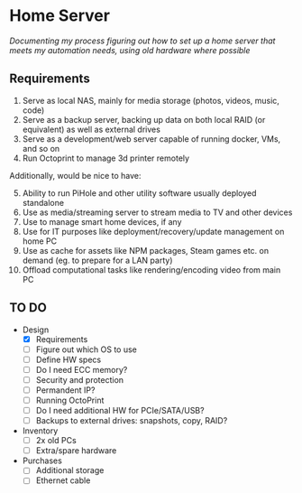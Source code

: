# Home Server

_Documenting my process figuring out how to set up a home server that meets my automation needs, using old hardware where possible_

## Requirements

1. Serve as local NAS, mainly for media storage (photos, videos, music, code)
2. Serve as a backup server, backing up data on both local RAID (or equivalent) as well as external drives
3. Serve as a development/web server capable of running docker, VMs, and so on
4. Run Octoprint to manage 3d printer remotely

Additionally, would be nice to have:

5. Ability to run PiHole and other utility software usually deployed standalone
6. Use as media/streaming server to stream media to TV and other devices
7. Use to manage smart home devices, if any
8. Use for IT purposes like deployment/recovery/update management on home PC
9. Use as cache for assets like NPM packages, Steam games etc. on demand (eg. to prepare for a LAN party)
10. Offload computational tasks like rendering/encoding video from main PC

## TO DO

- Design
  - [x] Requirements
  - [ ] Figure out which OS to use
  - [ ] Define HW specs
  - [ ] Do I need ECC memory?
  - [ ] Security and protection
  - [ ] Permandent IP?
  - [ ] Running OctoPrint
  - [ ] Do I need additional HW for PCIe/SATA/USB?
  - [ ] Backups to external drives: snapshots, copy, RAID?
- Inventory
  - [ ]  2x old PCs
  - [ ]  Extra/spare hardware
- Purchases
  - [ ]  Additional storage
  - [ ]  Ethernet cable
